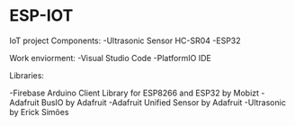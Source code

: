 # ESP-IOT

IoT project
Components:
-Ultrasonic Sensor HC-SR04
-ESP32

Work enviorment: 
-Visual Studio Code
  -PlatformIO IDE

Libraries:

-Firebase Arduino Client Library for ESP8266 and ESP32 by Mobizt
-Adafruit BusIO by Adafruit
-Adafruit Unified Sensor by Adafruit
-Ultrasonic by Erick Simões



